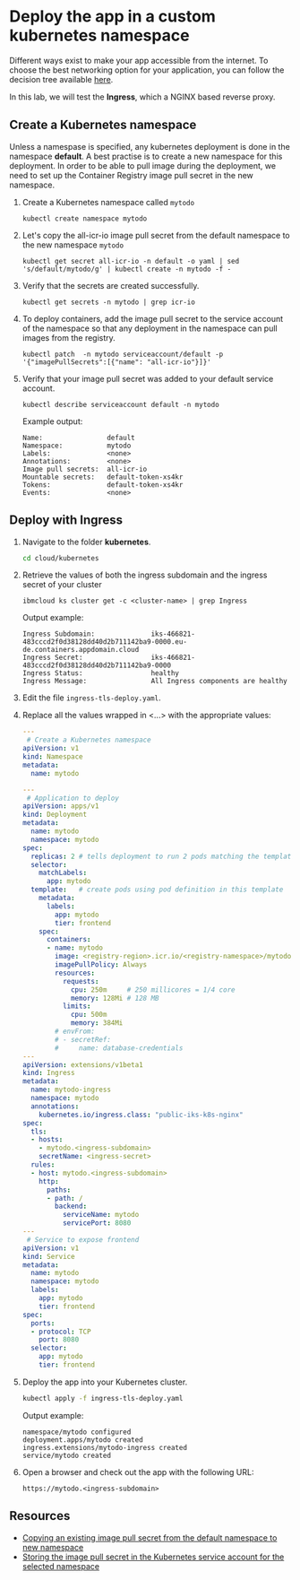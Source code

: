 # Deploy the app in a custom kubernetes namespace

Different ways exist to make your app accessible from the internet. To choose the best networking option for your application, you can follow the decision tree available [here](https://cloud.ibm.com/docs/containers?topic=containers-cs_network_planning).

In this lab, we will test the **Ingress**, which a NGINX based reverse proxy.

## Create a Kubernetes namespace

Unless a namespase is specified, any kubernetes deployment is done in the namespace **default**. A best practise is to create a new namespace for this deployment. In order to be able to pull image during the deployment, we need to set up the Container Registry image pull secret in the new namespace.

1. Create a Kubernetes namespace called `mytodo`
    ```
    kubectl create namespace mytodo
    ```

1. Let's copy the all-icr-io image pull secret from the default namespace to the new namespace `mytodo`
    ```
    kubectl get secret all-icr-io -n default -o yaml | sed 's/default/mytodo/g' | kubectl create -n mytodo -f -
    ```

1. Verify that the secrets are created successfully.
    ```
    kubectl get secrets -n mytodo | grep icr-io
    ```

1. To deploy containers, add the image pull secret to the service account of the namespace so that any deployment in the namespace can pull images from the registry.
    ```
    kubectl patch  -n mytodo serviceaccount/default -p '{"imagePullSecrets":[{"name": "all-icr-io"}]}'
    ```

1. Verify that your image pull secret was added to your default service account.
    ```
    kubectl describe serviceaccount default -n mytodo
    ```
    Example output:
    ```
    Name:                default
    Namespace:           mytodo
    Labels:              <none>
    Annotations:         <none>
    Image pull secrets:  all-icr-io
    Mountable secrets:   default-token-xs4kr
    Tokens:              default-token-xs4kr
    Events:              <none>
    ```

## Deploy with Ingress

1. Navigate to the folder **kubernetes**.
    ```sh
    cd cloud/kubernetes
    ```

1. Retrieve the values of both the ingress subdomain and the ingress secret of your cluster
    ```
    ibmcloud ks cluster get -c <cluster-name> | grep Ingress
    ```
    Output example:
    ```
    Ingress Subdomain:              iks-466821-483cccd2f0d38128dd40d2b711142ba9-0000.eu-de.containers.appdomain.cloud
    Ingress Secret:                 iks-466821-483cccd2f0d38128dd40d2b711142ba9-0000
    Ingress Status:                 healthy
    Ingress Message:                All Ingress components are healthy
    ```

1. Edit the file `ingress-tls-deploy.yaml`.

1. Replace all the values wrapped in <...> with the appropriate values:
  
    ```yaml
    ---
     # Create a Kubernetes namespace
    apiVersion: v1
    kind: Namespace
    metadata:
      name: mytodo

    ---
     # Application to deploy
    apiVersion: apps/v1
    kind: Deployment
    metadata:
      name: mytodo
      namespace: mytodo
    spec:
      replicas: 2 # tells deployment to run 2 pods matching the template
      selector:
        matchLabels:
          app: mytodo
      template:   # create pods using pod definition in this template
        metadata:
          labels:
            app: mytodo
            tier: frontend
        spec:
          containers:
          - name: mytodo
            image: <registry-region>.icr.io/<registry-namespace>/mytodo-<lastname>:1.0
            imagePullPolicy: Always
            resources:
              requests:
                cpu: 250m     # 250 millicores = 1/4 core
                memory: 128Mi # 128 MB
              limits:
                cpu: 500m
                memory: 384Mi
            # envFrom:
            # - secretRef:
            #     name: database-credentials
    ---
    apiVersion: extensions/v1beta1
    kind: Ingress
    metadata:
      name: mytodo-ingress
      namespace: mytodo
      annotations:
        kubernetes.io/ingress.class: "public-iks-k8s-nginx"
    spec:
      tls:
      - hosts:
        - mytodo.<ingress-subdomain>
        secretName: <ingress-secret>
      rules:
      - host: mytodo.<ingress-subdomain>
        http:
          paths:
          - path: /
            backend:
              serviceName: mytodo
              servicePort: 8080
    ---
     # Service to expose frontend
    apiVersion: v1
    kind: Service
    metadata:
      name: mytodo
      namespace: mytodo
      labels:
        app: mytodo
        tier: frontend
    spec:
      ports:
      - protocol: TCP
        port: 8080
      selector:
        app: mytodo
        tier: frontend
    ```

1. Deploy the app into your Kubernetes cluster.
    ```sh
    kubectl apply -f ingress-tls-deploy.yaml
    ```
    Output example:
    ```
    namespace/mytodo configured
    deployment.apps/mytodo created
    ingress.extensions/mytodo-ingress created
    service/mytodo created
    ```

1. Open a browser and check out the app with the following URL:
    ```
    https://mytodo.<ingress-subdomain>
    ```


## Resources

* [Copying an existing image pull secret from the default namespace to new namespace](https://cloud.ibm.com/docs/containers?topic=containers-registry#copy_imagePullSecret)
* [Storing the image pull secret in the Kubernetes service account for the selected namespace](https://cloud.ibm.com/docs/containers?topic=containers-registry#store_imagePullSecret)